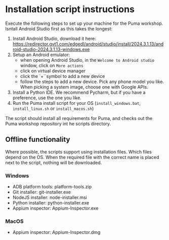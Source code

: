 # Installation script instructions

Execute the following steps to set up your machine for the Puma workshop. Isntall Android Studio first as this takes the
longest:
1. Install Android Studio, download it here: https://redirector.gvt1.com/edgedl/android/studio/install/2024.3.1.13/android-studio-2024.3.1.13-windows.exe
2. Setup an Android emulator:
   * when opening Android Studio, in the `Welcome to Android studio` window, click on `More actions`
   * click on virtual device manager
   * click the `+``symbol to add a new device
   * follow the steps to add a new device. Pick any phone model you like. When picking a system image, choose one with Google APIs.
3. Install a Python IDE. We recommend Pycharm, but if you have a preference, use the one you like.
4. Run the Puma install script for your OS (`install_windows.bat`, `install_linux.sh` or `install_macos.sh`)

The script should install all requirements for Puma, and checks out the Puma workshop repository int he scripts
directory.

## Offline functionality
Where possible, the scripts support using installation files. Which files depend on the OS.
When the required file with the correct name is placed next to the script, nothing will be downloaded.

### Windows
* ADB platform tools: platform-tools.zip
* Git installer: git-installer.exe
* NodeJS installer: node-installer.msi
* Python installer: python-installer.exe
* Appium inspector: Appium-Inspector.exe

### MacOS
* Appium inspector: Appium-Inspector.dmg
